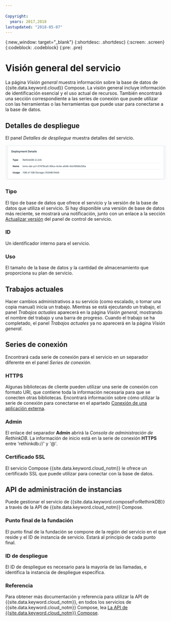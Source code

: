```yaml
---

Copyright:
  years: 2017,2018
lastupdated: "2018-05-07"
---
```


{:new_window: target="_blank"}
{:shortdesc: .shortdesc}
{:screen: .screen}
{:codeblock: .codeblock}
{:pre: .pre}

# Visión general del servicio

La página _Visión general_ muestra información sobre la base de datos de {{site.data.keyword.cloud}} Compose. La visión general incluye información de identificación esencial y el uso actual de recursos. También encontrará una sección correspondiente a las series de conexión que puede utilizar con las herramientas o las herramientas que puede usar para conectarse a la base de datos.

## Detalles de despliegue

El panel _Detalles de despliegue_ muestra detalles del servicio.

![Detalles de despliegue](./images/rethink-deployment-details.png "Una vista del panel Detalles de despliegue")

### Tipo

El tipo de base de datos que ofrece el servicio y la versión de la base de datos que utiliza el servicio. Si hay disponible una versión de base de datos más reciente, se mostrará una notificación, junto con un enlace a la sección [Actualizar versión](/docs/services/ComposeForRethinkDB/dashboard-settings.html#upgrade-version) del panel de control de servicio.

### ID

Un identificador interno para el servicio.

### Uso

El tamaño de la base de datos y la cantidad de almacenamiento que proporciona su plan de servicio.

## Trabajos actuales

Hacer cambios administrativos a su servicio (como escalado, o tomar una copia manual) inicia un trabajo. Mientras se está ejecutando un trabajo, el panel _Trabajos actuales_ aparecerá en la página _Visión general_, mostrando el nombre del trabajo y una barra de progreso. Cuando el trabajo se ha completado, el panel _Trabajos actuales_ ya no aparecerá en la página _Visión general_.

## Series de conexión

Encontrará cada serie de conexión para el servicio en un separador diferente en el panel _Series de conexión_.

### HTTPS

Algunas bibliotecas de cliente pueden utilizar una serie de conexión con formato URI, que contiene toda la información necesaria para que se conecten otras bibliotecas. Encontrará información sobre cómo utilizar la serie de conexión para conectarse en el apartado [Conexión de una aplicación externa](./connecting-external.html).

### Admin

El enlace del separador **Admin** abrirá la _Consola de administración de RethinkDB_. La información de inicio está en la serie de conexión **HTTPS** entre 'rethinkdb://' y '@'.

### Certificado SSL

El servicio Compose {{site.data.keyword.cloud_notm}} le ofrece un certificado SSL que puede utilizar para conectar con la base de datos.


## API de administración de instancias

Puede gestionar el servicio de {{site.data.keyword.composeForRethinkDB}} a través de la API de {{site.data.keyword.cloud_notm}} Compose.

### Punto final de la fundación

El punto final de la fundación se compone de la región del servicio en el que reside y el ID de instancia de servicio. Estará al principio de cada punto final.

### ID de despliegue

El ID de despliegue es necesario para la mayoría de las llamadas, e identifica la instancia de despliegue específica.

### Referencia

Para obtener más documentación y referencia para utilizar la API de {{site.data.keyword.cloud_notm}}, en todos los servicios de {{site.data.keyword.cloud_notm}} Compose, lea [La API de {{site.data.keyword.cloud_notm}} Compose](https://www.compose.com/articles/the-ibm-cloud-compose-api/).
